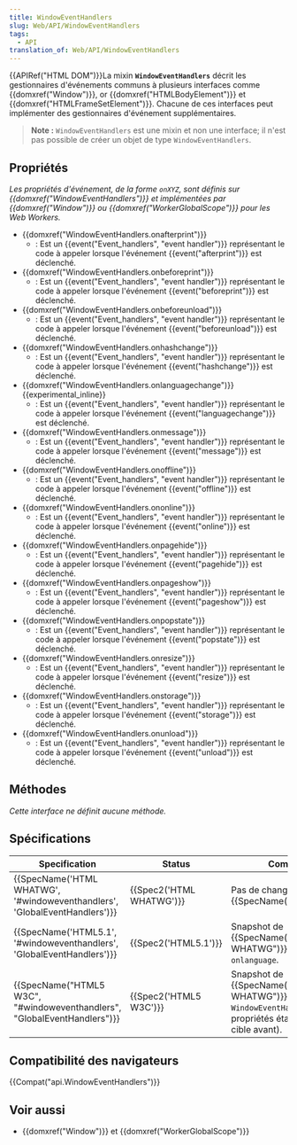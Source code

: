 ```yaml
---
title: WindowEventHandlers
slug: Web/API/WindowEventHandlers
tags:
  - API
translation_of: Web/API/WindowEventHandlers
---
```

{{APIRef("HTML DOM")}}La mixin **`WindowEventHandlers`** décrit les gestionnaires d'événements communs à plusieurs interfaces comme {{domxref("Window")}}, or {{domxref("HTMLBodyElement")}} et {{domxref("HTMLFrameSetElement")}}. Chacune de ces interfaces peut implémenter des gestionnaires d'événement supplémentaires.

> **Note :** `WindowEventHandlers` est une mixin et non une interface; il n'est pas possible de créer un objet de type `WindowEventHandlers`.

## Propriétés

_Les propriétés d'événement, de la forme `onXYZ`, sont définis sur {{domxref("WindowEventHandlers")}} et implémentées par {{domxref("Window")}} ou {{domxref("WorkerGlobalScope")}} pour les Web Workers._

- {{domxref("WindowEventHandlers.onafterprint")}}
  - : Est un {{event("Event_handlers", "event handler")}} représentant le code à appeler lorsque l'événement {{event("afterprint")}} est déclenché.
- {{domxref("WindowEventHandlers.onbeforeprint")}}
  - : Est un {{event("Event_handlers", "event handler")}} représentant le code à appeler lorsque l'événement {{event("beforeprint")}} est déclenché.
- {{domxref("WindowEventHandlers.onbeforeunload")}}
  - : Est un {{event("Event_handlers", "event handler")}} représentant le code à appeler lorsque l'événement {{event("beforeunload")}} est déclenché.
- {{domxref("WindowEventHandlers.onhashchange")}}
  - : Est un {{event("Event_handlers", "event handler")}} représentant le code à appeler lorsque l'événement {{event("hashchange")}} est déclenché.
- {{domxref("WindowEventHandlers.onlanguagechange")}} {{experimental_inline}}
  - : Est un {{event("Event_handlers", "event handler")}} représentant le code à appeler lorsque l'événement {{event("languagechange")}} est déclenché.
- {{domxref("WindowEventHandlers.onmessage")}}
  - : Est un {{event("Event_handlers", "event handler")}} représentant le code à appeler lorsque l'événement {{event("message")}} est déclenché.
- {{domxref("WindowEventHandlers.onoffline")}}
  - : Est un {{event("Event_handlers", "event handler")}} représentant le code à appeler lorsque l'événement {{event("offline")}} est déclenché.
- {{domxref("WindowEventHandlers.ononline")}}
  - : Est un {{event("Event_handlers", "event handler")}} représentant le code à appeler lorsque l'événement {{event("online")}} est déclenché.
- {{domxref("WindowEventHandlers.onpagehide")}}
  - : Est un {{event("Event_handlers", "event handler")}} représentant le code à appeler lorsque l'événement {{event("pagehide")}} est déclenché.
- {{domxref("WindowEventHandlers.onpageshow")}}
  - : Est un {{event("Event_handlers", "event handler")}} représentant le code à appeler lorsque l'événement {{event("pageshow")}} est déclenché.
- {{domxref("WindowEventHandlers.onpopstate")}}
  - : Est un {{event("Event_handlers", "event handler")}} représentant le code à appeler lorsque l'événement {{event("popstate")}} est déclenché.
- {{domxref("WindowEventHandlers.onresize")}}
  - : Est un {{event("Event_handlers", "event handler")}} représentant le code à appeler lorsque l'événement {{event("resize")}} est déclenché.
- {{domxref("WindowEventHandlers.onstorage")}}
  - : Est un {{event("Event_handlers", "event handler")}} représentant le code à appeler lorsque l'événement {{event("storage")}} est déclenché.
- {{domxref("WindowEventHandlers.onunload")}}
  - : Est un {{event("Event_handlers", "event handler")}} représentant le code à appeler lorsque l'événement {{event("unload")}} est déclenché.

## Méthodes

_Cette interface ne définit aucune méthode._

## Spécifications

| Specification                                                                                        | Status                           | Comment                                                                                                                          |
| ---------------------------------------------------------------------------------------------------- | -------------------------------- | -------------------------------------------------------------------------------------------------------------------------------- |
| {{SpecName('HTML WHATWG', '#windoweventhandlers', 'GlobalEventHandlers')}} | {{Spec2('HTML WHATWG')}} | Pas de changement depuis {{SpecName("HTML5.1")}}.                                                                       |
| {{SpecName('HTML5.1', '#windoweventhandlers', 'GlobalEventHandlers')}}         | {{Spec2('HTML5.1')}}     | Snapshot de {{SpecName("HTML WHATWG")}}. Ajoute `onlanguage`.                                                           |
| {{SpecName("HTML5 W3C", "#windoweventhandlers", "GlobalEventHandlers")}}     | {{Spec2('HTML5 W3C')}}     | Snapshot de {{SpecName("HTML WHATWG")}}. Création de `WindowEventHandlers` (les propriétés étaient sur la cible avant). |

## Compatibilité des navigateurs

{{Compat("api.WindowEventHandlers")}}

## Voir aussi

- {{domxref("Window")}} et {{domxref("WorkerGlobalScope")}}
